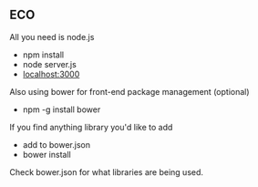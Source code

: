 ECO
------
All you need is node.js
* npm install
* node server.js
* [localhost:3000](http://localhost:3000)

Also using bower for front-end package management (optional)
* npm -g install bower

If you find anything library you'd like to add
* add to bower.json
* bower install

Check bower.json for what libraries are being used.